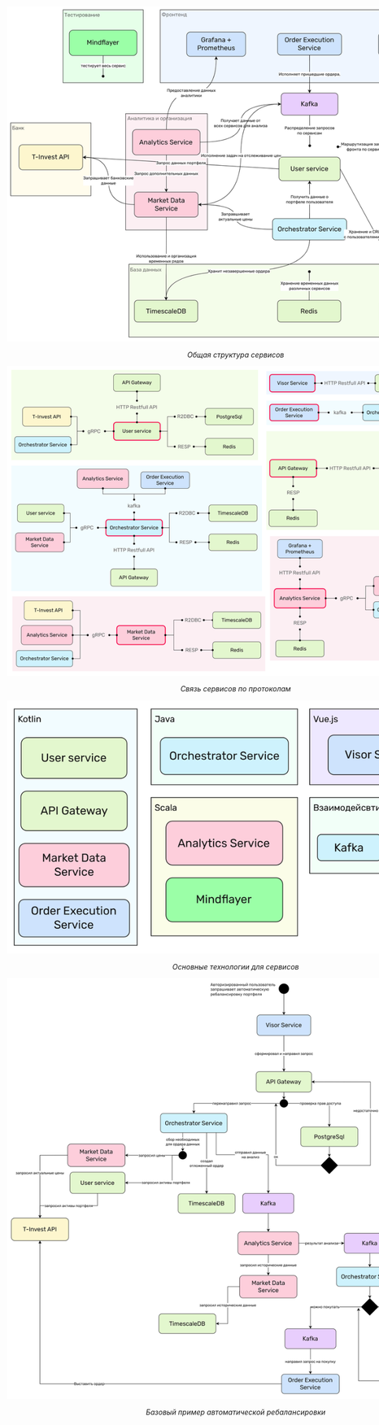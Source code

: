 <div style="text-align: left; width: 900px;">
  <img src="./readme-files/80c1d58c93231a41d57b8b70baf92dc5.png" alt="service_registration" width="900">  
  <p style="text-align: center;"><em>Общая структура сервисов</em></p>
</div>

<div style="text-align: left; width: 900px;">
  <img src="./readme-files/3b25648560ee6a0d639d52c8fe168ce4.png" alt="service_registration" width="900">  
  <p style="text-align: center;"><em>Связь сервисов по протоколам</em></p>
</div>

<div style="text-align: left; width: 900px;">
  <img src="./readme-files/a2404a9fa88651567bca74d250f66cfd.png" alt="service_registration" width="900">  
  <p style="text-align: center;"><em>Основные технологии для сервисов</em></p>
</div>

<div style="text-align: left; width: 900px;">
  <img src="./readme-files/d07d924255c75ec97cad0f7ad4cf91aa.png" alt="service_registration" width="900">  
  <p style="text-align: center;"><em>Базовый пример автоматической ребалансировки</em></p>
</div>